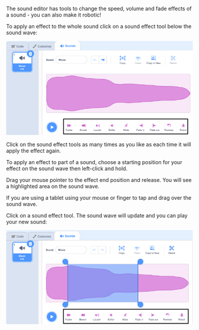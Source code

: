 The sound editor has tools to change the speed, volume and fade effects of a sound - you can also make it robotic!

To apply an effect to the whole sound click on a sound effect tool below the sound wave: 

![The sound effect tools highlighted.](images/sound-effect-whole.png)

Click on the sound effect tools as many times as you like as each time it will apply the effect again.

To apply an effect to part of a sound, choose a starting position for your effect on the sound wave then left-click and hold. 

Drag your mouse pointer to the effect end position and release. You will see a highlighted area on the sound wave.  

If you are using a tablet using your mouse or finger to tap and drag over the sound wave.

Click on a sound effect tool. The sound wave will update and you can play your new sound:

![The sound wave in the Sound editor with the middle section highlighted.](images/trim-sound.png)

